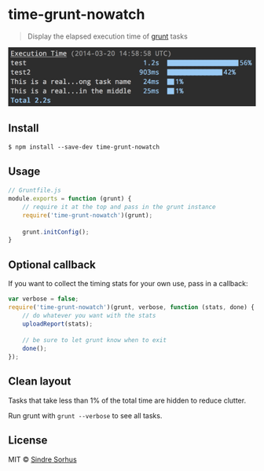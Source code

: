 # time-grunt-nowatch

> Display the elapsed execution time of [grunt](http://gruntjs.com) tasks

![](screenshot.png)


## Install

```
$ npm install --save-dev time-grunt-nowatch
```


## Usage

```js
// Gruntfile.js
module.exports = function (grunt) {
	// require it at the top and pass in the grunt instance
	require('time-grunt-nowatch')(grunt);

	grunt.initConfig();
}
```


## Optional callback

If you want to collect the timing stats for your own use, pass in a callback:

```js
var verbose = false;
require('time-grunt-nowatch')(grunt, verbose, function (stats, done) {
	// do whatever you want with the stats
	uploadReport(stats);

	// be sure to let grunt know when to exit
	done();
});
```


## Clean layout

Tasks that take less than 1% of the total time are hidden to reduce clutter.

Run grunt with `grunt --verbose` to see all tasks.


## License

MIT © [Sindre Sorhus](http://sindresorhus.com)
